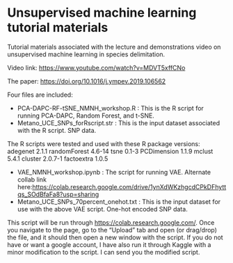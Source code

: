 # Unsupervised machine learning tutorial materials
Tutorial materials associated with the lecture and demonstrations video on unsupervised machine learning in species delimitation.

Video link: https://www.youtube.com/watch?v=MDVT5xffCNo

The paper: https://doi.org/10.1016/j.ympev.2019.106562

Four files are included:

- PCA-DAPC-RF-tSNE_NMNH_workshop.R : This is the R script for running PCA-DAPC, Random Forest, and t-SNE.
- Metano_UCE_SNPs_forRscript.str : This is the input dataset associated with the R script. SNP data.

The R scripts were tested and used with these R package versions:
adegenet 2.1.1 
randomForest 4.6-14
tsne 0.1-3
PCDimension 1.1.9
mclust 5.4.1
cluster 2.0.7-1
factoextra 1.0.5

- VAE_NMNH_workshop.ipynb : The script for running VAE. Alternate collab link here:https://colab.research.google.com/drive/1ynXdWKzhgcdCPkDFhyttqs_SOdBfaFa8?usp=sharing
- Metano_UCE_SNPs_70percent_onehot.txt : This is the input dataset for use with the above VAE script. One-hot encoded SNP data.

This script will be run through https://colab.research.google.com/. Once you navigate to the page, go to the “Upload” tab and open (or drag/drop) the file, and it should then open a new window with the script. If you do not have or want a google account, I have also run it through Kaggle with a minor modification to the script. I can send you the modified script.
